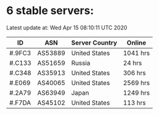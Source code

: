 # 6 stable servers:

Latest update at: Wed Apr 15 08:10:11 UTC 2020

| ID | ASN | Server Country | Online |
| -- | --- | -------------- | ------ |
| #.9FC3 | AS53889 | United States | 1041 hrs |
| #.C133 | AS51659 | Russia | 24 hrs |
| #.C348 | AS35913 | United States | 306 hrs |
| #.E069 | AS40065 | United States | 2569 hrs |
| #.2A79 | AS63949 | Japan | 1249 hrs |
| #.F7DA | AS45102 | United States | 113 hrs |


